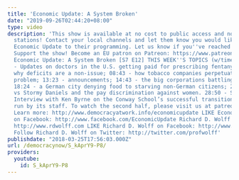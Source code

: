 ```yaml
---
title: 'Economic Update: A System Broken'
date: "2019-09-26T02:44:20+08:00"
type: video
description: 'This show is available at no cost to public access and non-profit community
  stations! Contact your local channels and let them know you would like them to add
  Economic Update to their programming. Let us know if you''ve reached out: info(a)democracyatwork.info
  Support the show! Become an EU patron on Patreon: https://www.patreon.com/economicupdate
  Economic Update: A System Broken [S7 E12] THIS WEEK''S TOPICS (w/timestamps): 00:54
  - Updates on doctors in the U.S. getting paid for prescribing fentanyl; 05:26 -
  why deficits are a non-issue; 08:43 - how tobacco companies perpetuate the cigarette
  problem; 13:23 - announcements; 14:43 - the big corporations battling over net neutrality;
  18:24 - a German city denying food to starving non-German citizens; 21:58 - Trump
  vs Stormy Daniels and the pay discrimination against women. 28:50 - SPECIAL GUEST:
  Interview with Ken Byrne on the Conway School’s successful transition to a school
  run by its staff. To watch the second half, please visit us at patreon.com/economicupdate.
  Learn more: http://www.democracyatwork.info/economicupdate LIKE Economic Update
  on Facebook: http://www.facebook.com/EconomicUpdate Richard D. Wolff''s website:
  http://www.rdwolff.com LIKE Richard D. Wolff on Facebook: http://www.facebook.com/RichardDWolff
  Follow Richard D. Wolff on Twitter: http://twitter.com/profwolff'
publishdate: "2018-03-25T17:56:03.000Z"
url: /democracynow/S_kAprY9-P8/
providers:
  youtube:
    id: S_kAprY9-P8
---
```

